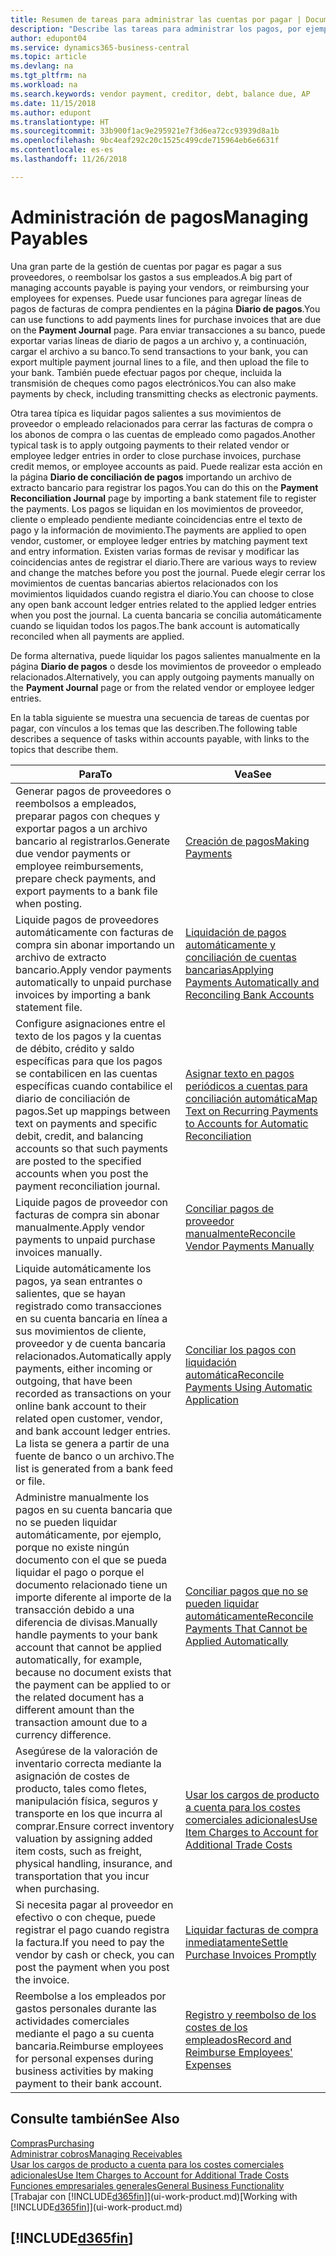 ```yaml
---
title: Resumen de tareas para administrar las cuentas por pagar | Documentos de Microsoft
description: "Describe las tareas para administrar los pagos, por ejemplo, los pagos a acreedores o la liquidación de pagos salientes en movimientos para cerrar facturas o abonos."
author: edupont04
ms.service: dynamics365-business-central
ms.topic: article
ms.devlang: na
ms.tgt_pltfrm: na
ms.workload: na
ms.search.keywords: vendor payment, creditor, debt, balance due, AP
ms.date: 11/15/2018
ms.author: edupont
ms.translationtype: HT
ms.sourcegitcommit: 33b900f1ac9e295921e7f3d6ea72cc93939d8a1b
ms.openlocfilehash: 9bc4eaf292c20c1525c499cde715964eb6e6631f
ms.contentlocale: es-es
ms.lasthandoff: 11/26/2018

---
```

# <a name="managing-payables"></a><span data-ttu-id="ae78e-103">Administración de pagos</span><span class="sxs-lookup"><span data-stu-id="ae78e-103">Managing Payables</span></span>

<span data-ttu-id="ae78e-104">Una gran parte de la gestión de cuentas por pagar es pagar a sus proveedores, o reembolsar los gastos a sus empleados.</span><span class="sxs-lookup"><span data-stu-id="ae78e-104">A big part of managing accounts payable is paying your vendors, or reimbursing your employees for expenses.</span></span> <span data-ttu-id="ae78e-105">Puede usar funciones para agregar líneas de pagos de facturas de compra pendientes en la página **Diario de pagos**.</span><span class="sxs-lookup"><span data-stu-id="ae78e-105">You can use functions to add payments lines for purchase invoices that are due on the **Payment Journal** page.</span></span> <span data-ttu-id="ae78e-106">Para enviar transacciones a su banco, puede exportar varias líneas de diario de pagos a un archivo y, a continuación, cargar el archivo a su banco.</span><span class="sxs-lookup"><span data-stu-id="ae78e-106">To send transactions to your bank, you can export multiple payment journal lines to a file, and then upload the file to your bank.</span></span> <span data-ttu-id="ae78e-107">También puede efectuar pagos por cheque, incluida la transmisión de cheques como pagos electrónicos.</span><span class="sxs-lookup"><span data-stu-id="ae78e-107">You can also make payments by check, including transmitting checks as electronic payments.</span></span>

<span data-ttu-id="ae78e-108">Otra tarea típica es liquidar pagos salientes a sus movimientos de proveedor o empleado relacionados para cerrar las facturas de compra o los abonos de compra o las cuentas de empleado como pagados.</span><span class="sxs-lookup"><span data-stu-id="ae78e-108">Another typical task is to apply outgoing payments to their related vendor or employee ledger entries in order to close purchase invoices, purchase credit memos, or employee accounts as paid.</span></span> <span data-ttu-id="ae78e-109">Puede realizar esta acción en la página **Diario de conciliación de pagos** importando un archivo de extracto bancario para registrar los pagos.</span><span class="sxs-lookup"><span data-stu-id="ae78e-109">You can do this on the **Payment Reconciliation Journal** page by importing a bank statement file to register the payments.</span></span> <span data-ttu-id="ae78e-110">Los pagos se liquidan en los movimientos de proveedor, cliente o empleado pendiente mediante coincidencias entre el texto de pago y la información de movimiento.</span><span class="sxs-lookup"><span data-stu-id="ae78e-110">The payments are applied to open vendor, customer, or employee ledger entries by matching payment text and entry information.</span></span> <span data-ttu-id="ae78e-111">Existen varias formas de revisar y modificar las coincidencias antes de registrar el diario.</span><span class="sxs-lookup"><span data-stu-id="ae78e-111">There are various ways to review and change the matches before you post the journal.</span></span> <span data-ttu-id="ae78e-112">Puede elegir cerrar los movimientos de cuentas bancarias abiertos relacionados con los movimientos liquidados cuando registra el diario.</span><span class="sxs-lookup"><span data-stu-id="ae78e-112">You can choose to close any open bank account ledger entries related to the applied ledger entries when you post the journal.</span></span> <span data-ttu-id="ae78e-113">La cuenta bancaria se concilia automáticamente cuando se liquidan todos los pagos.</span><span class="sxs-lookup"><span data-stu-id="ae78e-113">The bank account is automatically reconciled when all payments are applied.</span></span>

<span data-ttu-id="ae78e-114">De forma alternativa, puede liquidar los pagos salientes manualmente en la página **Diario de pagos** o desde los movimientos de proveedor o empleado relacionados.</span><span class="sxs-lookup"><span data-stu-id="ae78e-114">Alternatively, you can apply outgoing payments manually on the **Payment Journal** page or from the related vendor or employee ledger entries.</span></span>

<span data-ttu-id="ae78e-115">En la tabla siguiente se muestra una secuencia de tareas de cuentas por pagar, con vínculos a los temas que las describen.</span><span class="sxs-lookup"><span data-stu-id="ae78e-115">The following table describes a sequence of tasks within accounts payable, with links to the topics that describe them.</span></span>

| <span data-ttu-id="ae78e-116">Para</span><span class="sxs-lookup"><span data-stu-id="ae78e-116">To</span></span> | <span data-ttu-id="ae78e-117">Vea</span><span class="sxs-lookup"><span data-stu-id="ae78e-117">See</span></span> |
| --- | --- |
| <span data-ttu-id="ae78e-118">Generar pagos de proveedores o reembolsos a empleados, preparar pagos con cheques y exportar pagos a un archivo bancario al registrarlos.</span><span class="sxs-lookup"><span data-stu-id="ae78e-118">Generate due vendor payments or employee reimbursements, prepare check payments, and export payments to a bank file when posting.</span></span> |[<span data-ttu-id="ae78e-119">Creación de pagos</span><span class="sxs-lookup"><span data-stu-id="ae78e-119">Making Payments</span></span>](payables-make-payments.md) |
| <span data-ttu-id="ae78e-120">Liquide pagos de proveedores automáticamente con facturas de compra sin abonar importando un archivo de extracto bancario.</span><span class="sxs-lookup"><span data-stu-id="ae78e-120">Apply vendor payments automatically to unpaid purchase invoices by importing a bank statement file.</span></span> |[<span data-ttu-id="ae78e-121">Liquidación de pagos automáticamente y conciliación de cuentas bancarias</span><span class="sxs-lookup"><span data-stu-id="ae78e-121">Applying Payments Automatically and Reconciling Bank Accounts</span></span>](receivables-apply-payments-auto-reconcile-bank-accounts.md) |
|<span data-ttu-id="ae78e-122">Configure asignaciones entre el texto de los pagos y la cuentas de débito, crédito y saldo específicas para que los pagos se contabilicen en las cuentas específicas cuando contabilice el diario de conciliación de pagos.</span><span class="sxs-lookup"><span data-stu-id="ae78e-122">Set up mappings between text on payments and specific debit, credit, and balancing accounts so that such payments are posted to the specified accounts when you post the payment reconciliation journal.</span></span>|[<span data-ttu-id="ae78e-123">Asignar texto en pagos periódicos a cuentas para conciliación automática</span><span class="sxs-lookup"><span data-stu-id="ae78e-123">Map Text on Recurring Payments to Accounts for Automatic Reconciliation</span></span>](receivables-how-map-text-recurring-payments-accounts-auto-reconcilliation.md)|
| <span data-ttu-id="ae78e-124">Liquide pagos de proveedor con facturas de compra sin abonar manualmente.</span><span class="sxs-lookup"><span data-stu-id="ae78e-124">Apply vendor payments to unpaid purchase invoices manually.</span></span> |[<span data-ttu-id="ae78e-125">Conciliar pagos de proveedor manualmente</span><span class="sxs-lookup"><span data-stu-id="ae78e-125">Reconcile Vendor Payments Manually</span></span>](payables-how-apply-purchase-transactions-manually.md) |
|<span data-ttu-id="ae78e-126">Liquide automáticamente los pagos, ya sean entrantes o salientes, que se hayan registrado como transacciones en su cuenta bancaria en línea a sus movimientos de cliente, proveedor y de cuenta bancaria relacionados.</span><span class="sxs-lookup"><span data-stu-id="ae78e-126">Automatically apply payments, either incoming or outgoing, that have been recorded as transactions on your online bank account to their related open customer, vendor, and bank account ledger entries.</span></span> <span data-ttu-id="ae78e-127">La lista se genera a partir de una fuente de banco o un archivo.</span><span class="sxs-lookup"><span data-stu-id="ae78e-127">The list is generated from a bank feed or file.</span></span>|[<span data-ttu-id="ae78e-128">Conciliar los pagos con liquidación automática</span><span class="sxs-lookup"><span data-stu-id="ae78e-128">Reconcile Payments Using Automatic Application</span></span>](receivables-how-reconcile-payments-auto-application.md)|
|<span data-ttu-id="ae78e-129">Administre manualmente los pagos en su cuenta bancaria que no se pueden liquidar automáticamente, por ejemplo, porque no existe ningún documento con el que se pueda liquidar el pago o porque el documento relacionado tiene un importe diferente al importe de la transacción debido a una diferencia de divisas.</span><span class="sxs-lookup"><span data-stu-id="ae78e-129">Manually handle payments to your bank account that cannot be applied automatically, for example, because no document exists that the payment can be applied to or the related document has a different amount than the transaction amount due to a currency difference.</span></span>|[<span data-ttu-id="ae78e-130">Conciliar pagos que no se pueden liquidar automáticamente</span><span class="sxs-lookup"><span data-stu-id="ae78e-130">Reconcile Payments That Cannot be Applied Automatically</span></span>](receivables-how-reconcile-payments-cannot-apply-auto.md)|
|<span data-ttu-id="ae78e-131">Asegúrese de la valoración de inventario correcta mediante la asignación de costes de producto, tales como fletes, manipulación física, seguros y transporte en los que incurra al comprar.</span><span class="sxs-lookup"><span data-stu-id="ae78e-131">Ensure correct inventory valuation by assigning added item costs, such as freight, physical handling, insurance, and transportation that you incur when purchasing.</span></span>|[<span data-ttu-id="ae78e-132">Usar los cargos de producto a cuenta para los costes comerciales adicionales</span><span class="sxs-lookup"><span data-stu-id="ae78e-132">Use Item Charges to Account for Additional Trade Costs</span></span>](payables-how-assign-item-charges.md)|
|<span data-ttu-id="ae78e-133">Si necesita pagar al proveedor en efectivo o con cheque, puede registrar el pago cuando registra la factura.</span><span class="sxs-lookup"><span data-stu-id="ae78e-133">If you need to pay the vendor by cash or check, you can post the payment when you post the invoice.</span></span>|[<span data-ttu-id="ae78e-134">Liquidar facturas de compra inmediatamente</span><span class="sxs-lookup"><span data-stu-id="ae78e-134">Settle Purchase Invoices Promptly</span></span>](finance-how-to-settle-purchase-invoices-promptly.md)|
|<span data-ttu-id="ae78e-135">Reembolse a los empleados por gastos personales durante las actividades comerciales mediante el pago a su cuenta bancaria.</span><span class="sxs-lookup"><span data-stu-id="ae78e-135">Reimburse employees for personal expenses during business activities by making payment to their bank account.</span></span>|[<span data-ttu-id="ae78e-136">Registro y reembolso de los costes de los empleados</span><span class="sxs-lookup"><span data-stu-id="ae78e-136">Record and Reimburse Employees' Expenses</span></span>](finance-how-record-reimburse-employee-expenses.md)|

## <a name="see-also"></a><span data-ttu-id="ae78e-137">Consulte también</span><span class="sxs-lookup"><span data-stu-id="ae78e-137">See Also</span></span>
[<span data-ttu-id="ae78e-138">Compras</span><span class="sxs-lookup"><span data-stu-id="ae78e-138">Purchasing</span></span>](purchasing-manage-purchasing.md)  
[<span data-ttu-id="ae78e-139">Administrar cobros</span><span class="sxs-lookup"><span data-stu-id="ae78e-139">Managing Receivables</span></span>](receivables-manage-receivables.md)  
[<span data-ttu-id="ae78e-140">Usar los cargos de producto a cuenta para los costes comerciales adicionales</span><span class="sxs-lookup"><span data-stu-id="ae78e-140">Use Item Charges to Account for Additional Trade Costs</span></span>](payables-how-assign-item-charges.md)  
[<span data-ttu-id="ae78e-141">Funciones empresariales generales</span><span class="sxs-lookup"><span data-stu-id="ae78e-141">General Business Functionality</span></span>](ui-across-business-areas.md)  
<span data-ttu-id="ae78e-142">[Trabajar con [!INCLUDE[d365fin](includes/d365fin_md.md)]](ui-work-product.md)</span><span class="sxs-lookup"><span data-stu-id="ae78e-142">[Working with [!INCLUDE[d365fin](includes/d365fin_md.md)]](ui-work-product.md)</span></span>

## [!INCLUDE[d365fin](includes/free_trial_md.md)]  

